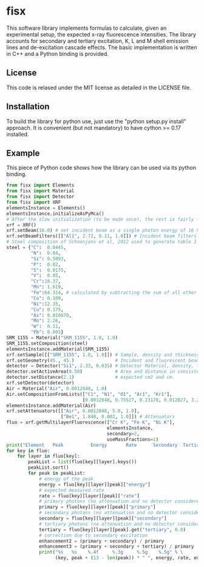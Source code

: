 fisx
====

This software library implements formulas to calculate, given an experimental setup, the expected x-ray fluorescence intensities. The library accounts for secondary and tertiary excitation, K, L and M shell emission lines and de-excitation cascade effects. The basic implementation is written in C++ and a Python binding is provided.

License
-------

This code is relased under the MIT license as detailed in the LICENSE file.

Installation
------------

To build the library for python use, just use the "python setup.py install" approach. It is convenient (but not mandatory) to have cython >= 0.17 installed.


Example
-------

This piece of Python code shows how the library can be used via its python binding.

```python
from fisx import Elements
from fisx import Material
from fisx import Detector
from fisx import XRF
elementsInstance = Elements()
elementsInstance.initializeAsPyMca()
# After the slow initialization (to be made once), the rest is fairly fast.
xrf = XRF()
xrf.setBeam(16.0) # set incident beam as a single photon energy of 16 keV
xrf.setBeamFilters([["Al1", 2.72, 0.11, 1.0]]) # Incident beam filters
# Steel composition of Schoonjans et al, 2012 used to generate table I
steel = {"C":  0.0445, 
         "N":  0.04,
         "Si": 0.5093,
         "P":  0.02,
         "S":  0.0175,
         "V":  0.05,
         "Cr":18.37,
         "Mn": 1.619,
         "Fe":64.314, # calculated by subtracting the sum of all other elements
         "Co": 0.109,
         "Ni":12.35,
         "Cu": 0.175,
         "As": 0.010670,
         "Mo": 2.26,
         "W":  0.11,
         "Pb": 0.001}
SRM_1155 = Material("SRM_1155", 1.0, 1.0)
SRM_1155.setComposition(steel)
elementsInstance.addMaterial(SRM_1155)
xrf.setSample([["SRM_1155", 1.0, 1.0]]) # Sample, density and thickness
xrf.setGeometry(45., 45.)               # Incident and fluorescent beam angles
detector = Detector("Si1", 2.33, 0.035) # Detector Material, density, thickness
detector.setActiveArea(0.50)            # Area and distance in consistent units
detector.setDistance(2.1)               # expected cm2 and cm.
xrf.setDetector(detector)
Air = Material("Air", 0.0012048, 1.0)
Air.setCompositionFromLists(["C1", "N1", "O1", "Ar1", "Kr1"],
                            [0.0012048, 0.75527, 0.23178, 0.012827, 3.2e-06])
elementsInstance.addMaterial(Air)
xrf.setAttenuators([["Air", 0.0012048, 5.0, 1.0],
                    ["Be1", 1.848, 0.002, 1.0]]) # Attenuators
fluo = xrf.getMultilayerFluorescence(["Cr K", "Fe K", "Ni K"],
                                     elementsInstance,
                                     secondary=2,
                                     useMassFractions=1)
print("Element   Peak          Energy       Rate      Secondary  Tertiary")
for key in fluo:
    for layer in fluo[key]:
        peakList = list(fluo[key][layer].keys())
        peakList.sort()
        for peak in peakList:
            # energy of the peak
            energy = fluo[key][layer][peak]["energy"]
            # expected measured rate
            rate = fluo[key][layer][peak]["rate"]
            # primary photons (no attenuation and no detector considered)
            primary = fluo[key][layer][peak]["primary"]
            # secondary photons (no attenuation and no detector considered)
            secondary = fluo[key][layer][peak]["secondary"]
            # tertiary photons (no attenuation and no detector considered)
            tertiary = fluo[key][layer][peak].get("tertiary", 0.0)
            # correction due to secondary excitation
            enhancement2 = (primary + secondary) / primary
            enhancement3 = (primary + secondary + tertiary) / primary
            print("%s   %s    %.4f     %.3g     %.5g    %.5g" % \
                  (key, peak + (13 - len(peak)) * " ", energy, rate, enhancement2, enhancement3))
```
